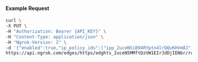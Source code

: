 <!-- Code generated for API Clients. DO NOT EDIT. -->

#### Example Request

```bash
curl \
-X PUT \
-H "Authorization: Bearer {API_KEY}" \
-H "Content-Type: application/json" \
-H "Ngrok-Version: 2" \
-d '{"enabled":true,"ip_policy_ids":["ipp_2uceN5iB94RYptn4lrQQvKHVm8J","ipp_2uceN4dBJEjkBkuWIQtSgTvdLWn"]}' \
https://api.ngrok.com/edges/https/edghts_2uceN5MMftDzVW1EIrJdDjIEN6r/routes/edghtsrt_2uceN93c5LDB55z1ESH4GrLNYFK/ip_restriction
```
